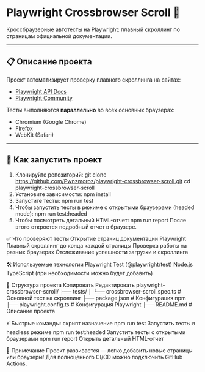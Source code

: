 # Playwright Crossbrowser Scroll 🚀

Кроссбраузерные автотесты на Playwright: плавный скроллинг по страницам официальной документации.

---

## 📋 Описание проекта

Проект автоматизирует проверку плавного скроллинга на сайтах:
- [Playwright API Docs](https://playwright.dev/docs/api/class-test)
- [Playwright Community](https://playwright.dev/community)

Тесты выполняются **параллельно** во всех основных браузерах:
- Chromium (Google Chrome)
- Firefox
- WebKit (Safari)

---

## 🚀 Как запустить проект

1. Клонируйте репозиторий:
git clone https://github.com/Pwnzmoroz/playwright-crossbrowser-scroll.git
cd playwright-crossbrowser-scroll
2. Установите зависимости:
npm install
3. Запустите тесты:
npm run test
4. Чтобы запустить тесты в режиме с открытыми браузерами (headed mode):
npm run test:headed
5. Чтобы посмотреть детальный HTML-отчет:
npm run report
После этого откроется подробный отчет в браузере.

✅ Что проверяют тесты
Открытие страниц документации Playwright
Плавный скроллинг до конца каждой страницы
Проверка работы на разных браузерах
Отслеживание успешности загрузки и скроллинга

🛠 Используемые технологии
Playwright Test (@playwright/test)
Node.js
TypeScript (при необходимости можно будет добавить)

📂 Структура проекта
Копировать
Редактировать
playwright-crossbrowser-scroll/
├── tests/
│   └── crossbrowser-scroll.spec.ts    # Основной тест на скроллинг
├── package.json                        # Конфигурация npm
├── playwright.config.ts                # Конфигурация Playwright
├── README.md                            # Описание проекта

⚡ Быстрые команды:
скрипт                назначение
npm run test	        Запустить тесты в headless режиме
npm run test:headed	  Запустить тесты с открытыми браузерами
npm run report	      Открыть детальный HTML-отчет

📌 Примечание
Проект развивается — легко добавить новые страницы или браузеры!
Для полноценного CI/CD можно подключить GitHub Actions.

